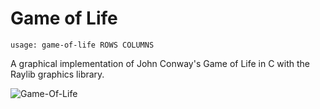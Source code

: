 # Game of Life

 `usage: game-of-life ROWS COLUMNS`

 A graphical implementation of John Conway's Game of Life in C with the Raylib graphics library.
 
![Game-Of-Life](https://github.com/aidanc2004/game-of-life/assets/67815343/a648dd87-7eec-4ab8-a043-d767317b6877)
